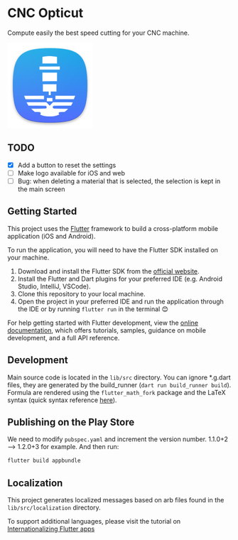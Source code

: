 # CNC Opticut

Compute easily the best speed cutting for your CNC machine.

![alt text](android/app/src/main/res/mipmap-xxxhdpi/ic_launcher.png)

## TODO

- [X] Add a button to reset the settings
- [ ] Make logo available for iOS and web
- [ ] Bug: when deleting a material that is selected, the selection is
kept in the main screen

## Getting Started

This project uses the [Flutter](https://flutter.dev/) framework to build a
cross-platform mobile application (iOS and Android).

To run the application, you will need to have the Flutter SDK installed on your
machine.

1. Download and install the Flutter SDK from the [official
   website](https://flutter.dev/docs/get-started/install).
2. Install the Flutter and Dart plugins for your preferred IDE (e.g. Android
    Studio, IntelliJ, VSCode).
3. Clone this repository to your local machine.
4. Open the project in your preferred IDE and run the application through the
    IDE or by running `flutter run` in the terminal 😊

For help getting started with Flutter development, view the
[online documentation](https://flutter.dev/docs), which offers tutorials,
samples, guidance on mobile development, and a full API reference.

## Development

Main source code is located in the `lib/src` directory.
You can ignore *.g.dart files, they are generated by the build_runner
(`dart run build_runner build`).
Formula are rendered using the `flutter_math_fork` package and the LaTeX
syntax (quick syntax reference
[here](https://quickref.me/latex.html)).

## Publishing on the Play Store

We need to modify `pubspec.yaml` and increment the version number. 1.1.0+2 --> 1.2.0+3 for example.
And then run:
```bash
flutter build appbundle
```


## Localization

This project generates localized messages based on arb files found in
the `lib/src/localization` directory.

To support additional languages, please visit the tutorial on
[Internationalizing Flutter
apps](https://flutter.dev/docs/development/accessibility-and-localization/internationalization)
